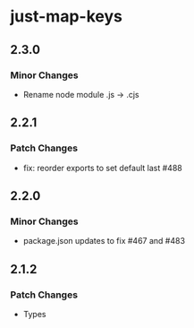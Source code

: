 # just-map-keys

## 2.3.0

### Minor Changes

- Rename node module .js -> .cjs

## 2.2.1

### Patch Changes

- fix: reorder exports to set default last #488

## 2.2.0

### Minor Changes

- package.json updates to fix #467 and #483

## 2.1.2

### Patch Changes

- Types
